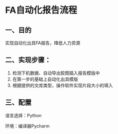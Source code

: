 # FA自动化报告流程

## 一、目的

实现自动化出具FA报告，降低人力资源

## 二、实现步骤：

1. 检测下机数据、自动导出胶图插入报告模版中
2. 在第一步的基础上自动化出具模版
3. 根据提供的文库类型，操作软件实现片段大小的填入

## 三、配置

语言选择：Python

环境：编译器Pycharm


